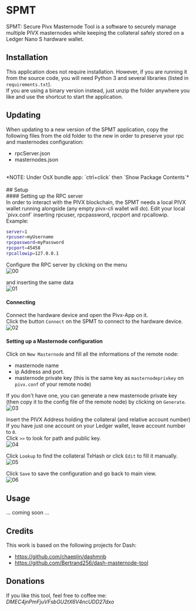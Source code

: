 # SPMT
SPMT: Secure Pivx Masternode Tool is a software to securely manage multiple PIVX masternodes while keeping the collateral safely stored on a Ledger Nano S hardware wallet.

## Installation
This application does not require installation.
However, if you are running it from the source code, you will need Python 3 and several libraries (listed in `requirements.txt`).<br> 
If you are using a binary version instead, just unzip the folder anywhere you like and use the shortcut to start the application.

## Updating
When updating to a new version of the SPMT application, copy the following files from the old folder to the new in order to preserve your rpc and masternodes configuration:
- rpcServer.json
- masternodes.json
<br>
*NOTE: Under OsX bundle app: `ctrl+click` then `Show Package Contents`*
<br><br>
## Setup<br>
#### Setting up the RPC server<br>
In order to interact with the PIVX blockchain, the SPMT needs a local PIVX wallet running alongside (any empty pivx-cli wallet will do).
Edit your local `pivx.conf` inserting rpcuser, rpcpassword, rpcport and rpcallowip. 
Example:

```bash
server=1
rpcuser=myUsername
rpcpassword=myPassword
rpcport=45458
rpcallowip=127.0.0.1
```

Configure the RPC server by clicking on the menu
<br>![00](doc/img/00-click_setup.png)

and inserting the same data
<br>![01](doc/img/01-setup_rpc.png)

#### Connecting
Connect the hardware device and open the Pivx-App on it.<br>
Click the button `Connect` on the SPMT to connect to the hardware device.
<br>![02](doc/img/02-click_connectHW.png)

#### Setting up a Masternode configuration
Click on `New Masternode` and fill all the informations of the remote node: 
 - masternode name 
 - ip Address and port.
 - masternode private key (this is the same key as `masternodeprivkey` on `pivx.conf` of your remote node)

If you don't have one, you can generate a new masternode private key (then copy it to the config file of the remote node) by clicking on `Generate`.
<br>![03](doc/img/03-mnsetup01.png)

Insert the PIVX Address holding the collateral (and relative account number)<br>
If you have just one account on your Ledger wallet, leave account number to `0`.<br>
Click `>>` to look for path and public key.
<br>![04](doc/img/04-mnsetup02.png)

Click `Lookup` to find the collateral TxHash or click `Edit` to fill it manually.
<br>![05](doc/img/05-mnsetup03.png)

Click `Save` to save the configuration and go back to main view.
<br>![06](doc/img/06-mnsetup04.png)


## Usage
...
coming soon
...


## Credits
This work is based on the following projects for Dash:
- https://github.com/chaeplin/dashmnb
- https://github.com/Bertrand256/dash-masternode-tool


## Donations
If you like this tool, feel free to coffee me:
*DMEC4jnPmFjuVFsbGU2tX6V4ncUDD27dxo*
